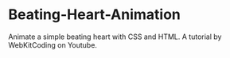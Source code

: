 # Beating-Heart-Animation
Animate a simple beating heart with CSS and HTML. A tutorial by WebKitCoding on Youtube.
